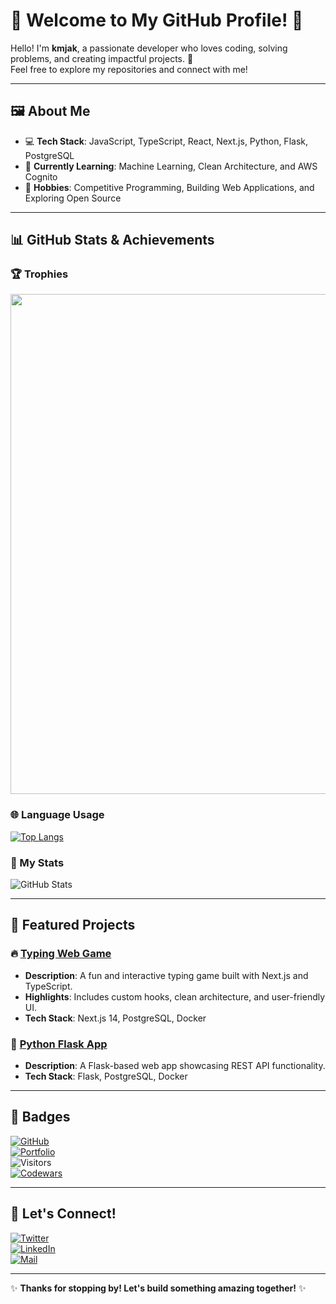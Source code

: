 # 🌟 Welcome to My GitHub Profile! 🌟

Hello! I'm **kmjak**, a passionate developer who loves coding, solving problems, and creating impactful projects. 🚀  
Feel free to explore my repositories and connect with me!

---

## 🖼️ About Me

- 💻 **Tech Stack**: JavaScript, TypeScript, React, Next.js, Python, Flask, PostgreSQL
- 🌱 **Currently Learning**: Machine Learning, Clean Architecture, and AWS Cognito  
- 🎯 **Hobbies**: Competitive Programming, Building Web Applications, and Exploring Open Source  

---

## 📊 GitHub Stats & Achievements  

### 🏆 Trophies
<a href="https://github.com/ryo-ma/github-profile-trophy">
  <img width=800 src="https://github-profile-trophy.vercel.app/?username=kmjak&column=5&theme=gruvbox&no-frame=false&rank=AA"/>
</a>

### 🌐 Language Usage
[![Top Langs](https://github-readme-stats.vercel.app/api/top-langs/?username=kmjak&layout=donut)](https://github.com/anuraghazra/github-readme-stats)

### 🚀 My Stats
![GitHub Stats](https://github-readme-stats.vercel.app/api?username=kmjak&show_icons=true&theme=gruvbox&count_private=true)

---

## 📌 Featured Projects  

### 🔥 [Typing Web Game](https://github.com/kmjak/typing-web-game)
- **Description**: A fun and interactive typing game built with Next.js and TypeScript.  
- **Highlights**: Includes custom hooks, clean architecture, and user-friendly UI.  
- **Tech Stack**: Next.js 14, PostgreSQL, Docker  

### 🌟 [Python Flask App](https://github.com/kmjak/python-flask-app)
- **Description**: A Flask-based web app showcasing REST API functionality.  
- **Tech Stack**: Flask, PostgreSQL, Docker  

---

## 🌟 Badges

[![GitHub](https://img.shields.io/badge/GitHub-kmjak-blue?logo=github)](https://github.com/kmjak)  
[![Portfolio](https://img.shields.io/badge/Portfolio-Visit-green?logo=google-chrome&logoColor=white)](https://your-portfolio-url.com)  
![Visitors](https://visitor-badge.glitch.me/badge?page_id=kmjak.kmjak)  
[![Codewars](https://www.codewars.com/users/kmjak/badges/small)](https://www.codewars.com/users/kmjak)

---

## 🌈 Let's Connect!

[![Twitter](https://img.shields.io/twitter/follow/kmjak?style=social)](https://twitter.com/your_twitter_username)  
[![LinkedIn](https://img.shields.io/badge/-LinkedIn-blue?style=flat-square&logo=linkedin&logoColor=white)](https://www.linkedin.com/in/your-profile-link/)  
[![Mail](https://img.shields.io/badge/Email-Contact-red?style=flat-square&logo=gmail&logoColor=white)](mailto:your_email@example.com)

---

✨ **Thanks for stopping by! Let's build something amazing together!** ✨
